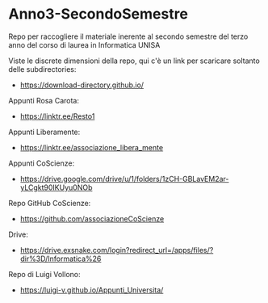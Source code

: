 # Anno3-SecondoSemestre
Repo per raccogliere il materiale inerente al secondo semestre del terzo anno del corso di laurea in Informatica UNISA

Viste le discrete dimensioni della repo, qui c'è un link per scaricare soltanto delle subdirectories:
- https://download-directory.github.io/

Appunti Rosa Carota:
- https://linktr.ee/Resto1

Appunti Liberamente:
- https://linktr.ee/associazione_libera_mente

Appunti CoScienze:
- https://drive.google.com/drive/u/1/folders/1zCH-GBLavEM2ar-yLCgkt90IKUyu0NOb

Repo GitHub CoScienze:
- https://github.com/associazioneCoScienze

Drive:
- https://drive.exsnake.com/login?redirect_url=/apps/files/?dir%3D/Informatica%26

Repo di Luigi Vollono:
- https://luigi-v.github.io/Appunti_Universita/

